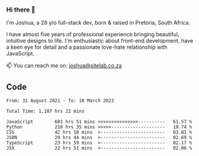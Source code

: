 ### Hi there 👋

I'm Joshua, a 28 y/o full-stack dev, born & raised in Pretoria, South Africa. 

I have almost five years of professional experience bringing beautiful, intuitive designs to life. I'm enthusiastic about front-end development, have a keen eye for detail and a passionate love-hate relationship with JavaScript.

📫 You can reach me on: joshua@sitelab.co.za

## **Code**

<!--START_SECTION:waka-->

```text
From: 31 August 2021 - To: 10 March 2023

Total Time: 1,107 hrs 22 mins

JavaScript        681 hrs 51 mins >>>>>>>>>>>>>>>----------   61.57 %
Python            218 hrs 35 mins >>>>>--------------------   19.74 %
CSS               42 hrs 10 mins  >------------------------   03.81 %
JSON              29 hrs 44 mins  >------------------------   02.69 %
TypeScript        23 hrs 59 mins  >------------------------   02.17 %
JSX               22 hrs 51 mins  >------------------------   02.06 %
```

<!--END_SECTION:waka-->
